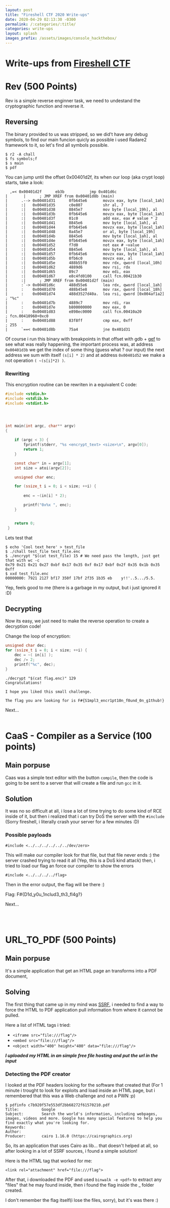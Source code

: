 ```yaml
---
layout: post
title: "Fireshell CTF 2020 Write-ups"
date: 2020-04-29 02:13:30 -0300
permalink: /:categories/:title/
categories: write-ups
layout: splash
images_prefix: /assets/images/console_hackthebox/
---
```


# Write-ups from [Fireshell CTF](https://fireshellsecurity.team/)

# Rev (500 Points)
Rev is a simple reverse enginner task, we need to undestand the cryptographic function and reverse it. 


## Reversing

The binary provided to us was stripped, so we did't have any debug symbols, to find our main funcion quicly as possible i used Radare2 framework to it, so let's find all symbols possible.


```
$ r2 -A chall
$ fs symbols;f 
$ s main
$ pdf
```

You can jump until the offset 0x00401d2f, its when our loop (aka crypt loop) starts, take a look:

```
  ,=< 0x00401d2f      eb3b           jmp 0x401d6c
|       |      ; JMP XREF from 0x00401d8b (main)
|      .--> 0x00401d31      0fb645e6       movzx eax, byte [local_1ah]
|      :|   0x00401d35      c0e807         shr al, 7 
|      :|   0x00401d38      8845e7         mov byte [local_19h], al
|      :|   0x00401d3b      0fb645e6       movzx eax, byte [local_1ah]
|      :|   0x00401d3f      01c0           add eax, eax # value * 2
|      :|   0x00401d41      8845e6         mov byte [local_1ah], al
|      :|   0x00401d44      0fb645e6       movzx eax, byte [local_1ah]
|      :|   0x00401d48      0a45e7         or al, byte [local_19h]
|      :|   0x00401d4b      8845e6         mov byte [local_1ah], al
|      :|   0x00401d4e      0fb645e6       movzx eax, byte [local_1ah]
|      :|   0x00401d52      f7d0           not eax # ~value
|      :|   0x00401d54      8845e6         mov byte [local_1ah], al
|      :|   0x00401d57      0fb645e6       movzx eax, byte [local_1ah]
|      :|   0x00401d5b      0fb6c0         movzx eax, al
|      :|   0x00401d5e      488b55f0       mov rdx, qword [local_10h]
|      :|   0x00401d62      4889d6         mov rsi, rdx
|      :|   0x00401d65      89c7           mov edi, eax
|      :|   0x00401d67      e8c4fd0100     call fcn.00421b30
|      :|      ; JMP XREF from 0x00401d2f (main)
|      :`-> 0x00401d6c      488d55e6       lea rdx, qword [local_1ah]
|      :    0x00401d70      488b45e8       mov rax, qword [local_18h]
|      :    0x00401d74      488d3527d40a.  lea rsi, qword [0x004af1a2] ; "%c"
|      :    0x00401d7b      4889c7         mov rdi, rax
|      :    0x00401d7e      b800000000     mov eax, 0
|      :    0x00401d83      e898ec0000     call fcn.00410a20           ; fcn.00410960+0xc0
|      :    0x00401d88      83f8ff         cmp eax, 0xff               ; 255
|      `==< 0x00401d8b      75a4           jne 0x401d31
```

Of course i run this binary with breakpoints in that offset with gdb + [gef](https://gef.readthedocs.io/en/master/) to see what was really happening, the important process was, at address ```0x00401d3b``` we get the index of some thing (guess what ? our input) the next address we sum with itself ```(s[i] * 2)``` and at address ```0x00401d52``` we make a not operation ```( ~(s[i]*2) )```.


### Rewriting

This encryption routine can be rewriten in a equivalent C code:

```c
#include <stdio.h>
#include <stdlib.h>
#include <stdint.h>




int main(int argc, char** argv)
{
	
	if (argc < 3) {
		fprintf(stderr, "%s <encrypt_text> <size>\n", argv[0]);
		return 1;
	}

	const char* in = argv[1];
	int size = atoi(argv[2]);

	unsigned char enc;

	for (ssize_t i = 0; i < size; ++i) {
	
		enc = ~(in[i] * 2);	

		printf("0x%x ", enc);
	}


	return 0;
 }

```

Lets test that

```shell
$ echo 'Cool text here' > test_file
$ ./chall test_file test_file.enc
$ ./encrypt "$(cat test_file) 15 # We need pass the length, just get that with wc -c
0x79 0x21 0x21 0x27 0xbf 0x17 0x35 0xf 0x17 0xbf 0x2f 0x35 0x1b 0x35 0xff
$ xxd test_file.enc
00000000: 7921 2127 bf17 350f 17bf 2f35 1b35 eb    y!!'..5.../5.5.
```

Yep, feels good to me (there is a garbage in my output, but i just ignored it :D)


## Decrypting

Now its easy, we just need to make the reverse operation to create a decryption code!

Change the loop of encryption:

```c
unsigned char dec;
for (ssize_t i = 0; i < size; ++i) {
	dec = ~( in[i] );
	dec /= 2;
	printf("%c", dec);
}
```

```shell
./decrypt "$(cat flag.enc)" 129
Congratulations!

I hope you liked this small challenge.

The flag you are looking for is F#{S1mpl3_encr1pt10n_f0und_0n_g1thub!}
```

Next...
<br><br>
# CaaS - Compiler as a Service (100 points)


## Main porpuse

Caas was a simple text editor with the button ```compile```, then the code is going to be sent to a server that will create a file and run ```gcc``` in it.


## Solution

It was no so difficult at all, i lose a lot of time trying to do some kind of RCE inside of it, but then i realized that i can try DoS the server with the ```#include``` (Sorry fireshell, i literally crash your server for a few minutes :D)


### Possible payloads

```#include <../../../../../../dev/zero>```

This will make our compiler look for that file, but that file never ends :) the server crashed trying to read it all (Yep, this is a DoS kind attack) then, i tried to load our flag an force our compiler to show the errors


```#include <../../../../flag>```

Then in the error output, the flag will be there :)

Flag: F#{D1d_y0u_1nclud3_th3_fl4g?}

Next...

<br><br>

# URL_TO_PDF (500 Points)


## Main porpuse
It's a simple application that get an HTML page an transforms into a PDF document,

## Solving

The first thing that came up in my mind was [SSRF](https://portswigger.net/web-security/ssrf), i needed to find a way to force the HTML to PDF application pull information from where it cannot be pulled.

Here a list of HTML tags i tried:
* ```<iframe src="file:///flag"/>```
* ```<embed src="file:///flag"/>```
* ```<object width="400" height="400" data="file:///flag"/>```

***I uploaded my HTML in an simple free file hosting and put the url in the input***

### Detecting the PDF creator

I looked at the PDF headers looking for the software that created that (For 1 minute i trought to look for exploits and load inside an HTML page, but i remembered that this was a Web challenge and not a PWN :p)

```
$ pdfinfo c7b920f57e553df2bb68272f61570210.pdf
Title:          Google
Subject:        Search the world's information, including webpages, images, videos and more. Google has many special features to help you find exactly what you're looking for.
Keywords:       
Author:         
Producer:       cairo 1.16.0 (https://cairographics.org)
````

So, its an application that uses Cairo as lib... that doesn't helped at all, so after looking in a lot of SSRF sources, i found a simple solution!

Here is the HTML tag that worked for me:

```<link rel="attachment" href="file:///flag">```

After that, i downloaded the PDF and used ```binwalk -e <pdf>``` to extract any "files" that he may found inside, then i found the flag inside the _<pdf> folder created.

I don't remember the flag itself(i lose the files, sorry), but it's was there :)

